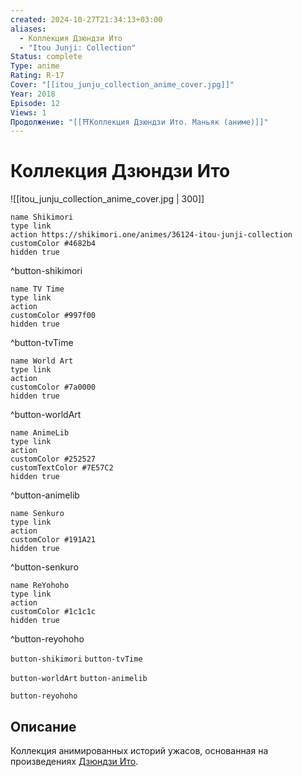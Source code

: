 ```yaml
---
created: 2024-10-27T21:34:13+03:00
aliases:
  - Коллекция Дзюндзи Ито
  - "Itou Junji: Collection"
Status: complete
Type: anime
Rating: R-17
Cover: "[[itou_junju_collection_anime_cover.jpg]]"
Year: 2018
Episode: 12
Views: 1
Продолжение: "[[⛩️Коллекция Дзюндзи Ито. Маньяк (аниме)]]"
---
```


# Коллекция Дзюндзи Ито

![[itou_junju_collection_anime_cover.jpg | 300]]

```button
name Shikimori
type link
action https://shikimori.one/animes/36124-itou-junji-collection
customColor #4682b4
hidden true
```
^button-shikimori

```button
name TV Time
type link
action 
customColor #997f00
hidden true
```
^button-tvTime

```button
name World Art
type link
action 
customColor #7a0000
hidden true
```
^button-worldArt

```button
name AnimeLib
type link
action 
customColor #252527
customTextColor #7E57C2
hidden true
```
^button-animelib

```button
name Senkuro
type link
action 
customColor #191A21
hidden true
```
^button-senkuro

```button
name ReYohoho
type link
action 
customColor #1c1c1c
hidden true
```
^button-reyohoho



`button-shikimori` `button-tvTime`

`button-worldArt` `button-animelib`

`button-reyohoho`

## Описание

Коллекция анимированных историй ужасов, основанная на произведениях [Дзюндзи Ито](https://shikimori.one/people/2410-junji-itou).
